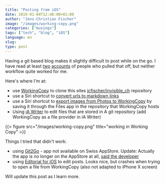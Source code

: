 ```yaml
---
title: "Posting from iOS"
date: 2019-01-04T12:46:00+01:00
author: "Jens-Christian Fischer"
image: "/images/working-copy.png"
categories: ["musings"]
tags: ["tech", "blog", "iOS"]
language: en
slug:
type: post
---
```


Having a git based blog makes it slightly 
difficult to post while on the go. 
I have read at least [two](#) [accounts](https://schnuddelhuddel.de/switching-from-wordpress-to-hugo/)  of people who pulled that off, but neither workflow quite worked for me.

Here's where I'm at:

* use [WorkingCopy](https://workingcopyapp.com) to clone this sites [jcfischer/invisible_ch](https://github.com/jcfischer/invisible_ch) repository 
* use a Siri shortcut to [convert urls to markdown links](/files/Create%20Markdown%20Link.shortcut)
* use a Siri shortcut to [export images from Photos to WorkingCopy](/files/Copy%20Foto%20To%20Working%20Copy.shortcut)
  by saving it through the Files app in the repository that WorkingCopy hosts
* Using [iA Writer](https://ia.net/writer) to edit files that are stored in A git repository (add WorkingCopy as a file provider in iA Writer)

{{< figure src="/images/working-copy.png" title="working in Working Copy" >}}

Things I tried that didn't work: 

* using [Git2Go](https://git2go.com/) - app not available on Swiss AppStore. Update: Actually the app is no longer 
  on the AppStore at all, [said the developer](https://twitter.com/pietbrauer/status/1081158855608946688)
* using [Editorial for iOS](https://omz-software.com/editorial/) to edit posts. Looks nice, but crashes when trying to open a file from WorkingCopy (also not adapted to iPhone X screen)

Will update this post as I learn more. 
